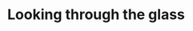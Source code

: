 ---
url: https://prdwebappstorage.blob.core.windows.net/kansaspattons/images/gallery-2009-10-28/photo00412.jpg
index: 1
title: Looking through the glass
---